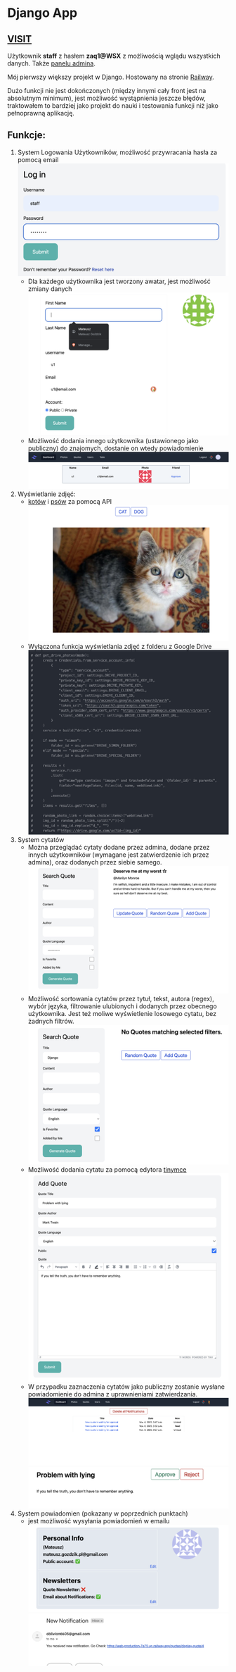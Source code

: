 # Django App

## [VISIT](https://web-production-7a75.up.railway.app/)

Użytkownik **staff** z hasłem **zaq1@WSX** z możliwością wglądu wszystkich danych. Także [panelu admina](https://web-production-7a75.up.railway.app/admin).

Mój pierwszy większy projekt w Django.
Hostowany na stronie [Railway](https://railway.app/).

Dużo funkcji nie jest dokończonych (między innymi cały front jest na absolutnym minimum), jest możliwość wystąpnienia jeszcze błędów, traktowałem to bardziej jako projekt do nauki i testowania funkcji niż jako pełnoprawną aplikację.

## Funkcje:

1. System Logowania Użytkowników, możliwość przywracania hasła za pomocą email
   ![Obraz z logowania](readme-images/image.png)
   - Dla każdego użytkownika jest tworzony awatar, jest możliwość zmiany danych
     ![Alt text](readme-images/image-8.png)
   - Możliwość dodania innego użytkownika (ustawionego jako publiczny) do znajomych, dostanie on wtedy powiadomienie
     ![Alt text](readme-images/image-9.png)
1. Wyświetlanie zdjęć:
   - [kotów](https://thecatapi.com/) i [psów](https://dog.ceo/dog-api/) za pomocą API
     ![Obraz Kotka](readme-images/image-1.png)
   - Wyłączona funkcja wyświetlania zdjęć z folderu z Google Drive
     ![Zakomentowy kod dla wyświetlania zdjęc z google drive](readme-images/image-2.png)
1. System cytatów
   - Można przeglądać cytaty dodane przez admina, dodane przez innych użytkowników (wymagane jest zatwierdzenie ich przez admina), oraz dodanych przez siebie samego.
     ![strona z cytatami](readme-images/image-3.png)
   - Możliwość sortowania cytatów przez tytuł, tekst, autora (regex), wybór języka, filtrowanie ulubionych i dodanych przez obecnego użytkownika. Jest też moliwe wyświetlenie losowego cytatu, bez żadnych filtrów.
     ![Filtrowanie cytatów](readme-images/image-4.png)
   - Możliwość dodania cytatu za pomocą edytora [tinymce](https://www.tiny.cloud/)
     ![Dodanie cytatu](readme-images/image-5.png)
   - W przypadku zaznaczenia cytatów jako publiczny zostanie wysłane powiadomienie do admina z uprawnieniami zatwierdzania.
     ![Powiadomienie dla admina o nowym cytacie](readme-images/image-6.png)
     ![Możliwość zatwierdzenia cytatu przez admina](readme-images/image-7.png)
1. System powiadomien (pokazany w poprzednich punktach)
   - jest możliwość wysyłania powiadomień w emailu
     ![Alt text](readme-images/image-10.png)
     ![Alt text](readme-images/image-11.png)
